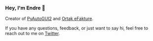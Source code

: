 ### Hey, I'm Endre 👋
Creator of [PyAutoGUI2](https://pyautogui2.com) and [Ortak eFakture](https://ortak.rs).

If you have any questions, feedback, or just want to say hi, feel free to reach out to me on [Twitter](https://twitter.com/endrebodi).
